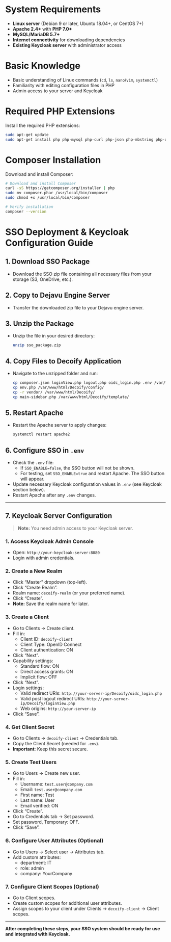 
# System Requirements

- **Linux server** (Debian 9 or later, Ubuntu 18.04+, or CentOS 7+)
- **Apache 2.4+** with **PHP 7.0+**
- **MySQL/MariaDB 5.7+**
- **Internet connectivity** for downloading dependencies
- **Existing Keycloak server** with administrator access

# Basic Knowledge

- Basic understanding of Linux commands (`cd`, `ls`, `nano`/`vim`, `systemctl`)
- Familiarity with editing configuration files in PHP
- Admin access to your server and Keycloak

# Required PHP Extensions

Install the required PHP extensions:

```bash
sudo apt-get update
sudo apt-get install php php-mysql php-curl php-json php-mbstring php-xml php-zip
```

# Composer Installation

Download and install Composer:

```bash
# Download and install Composer
curl -sS https://getcomposer.org/installer | php
sudo mv composer.phar /usr/local/bin/composer
sudo chmod +x /usr/local/bin/composer

# Verify installation
composer --version
```

# SSO Deployment & Keycloak Configuration Guide

## 1. Download SSO Package
- Download the SSO zip file containing all necessary files from your storage (S3, OneDrive, etc.).

## 2. Copy to Dejavu Engine Server
- Transfer the downloaded zip file to your Dejavu engine server.

## 3. Unzip the Package
- Unzip the file in your desired directory:
  ```bash
  unzip sso_package.zip
  ```

## 4. Copy Files to Decoify Application
- Navigate to the unzipped folder and run:
  ```bash
  cp composer.json loginView.php logout.php oidc_login.php .env /var/www/html/Decoify/
  cp env.php /var/www/html/Decoify/config/
  cp -r vendor/ /var/www/html/Decoify/
  cp main-sidebar.php /var/www/html/Decoify/template/
  ```

## 5. Restart Apache
- Restart the Apache server to apply changes:
  ```bash
  systemctl restart apache2
  ```

## 6. Configure SSO in `.env`
- Check the `.env` file:
  - If `SSO_ENABLE=false`, the SSO button will not be shown.
  - For testing, set `SSO_ENABLE=true` and restart Apache. The SSO button will appear.
- Update necessary Keycloak configuration values in `.env` (see Keycloak section below).
- Restart Apache after any `.env` changes.

---

## 7. Keycloak Server Configuration
> **Note:** You need admin access to your Keycloak server.

### 1. Access Keycloak Admin Console
- Open: `http://your-keycloak-server:8080`
- Login with admin credentials.

### 2. Create a New Realm
- Click “Master” dropdown (top-left).
- Click “Create Realm”.
- Realm name: `decoify-realm` (or your preferred name).
- Click “Create”.
- **Note:** Save the realm name for later.

### 3. Create a Client
- Go to Clients → Create client.
- Fill in:
  - Client ID: `decoify-client`
  - Client Type: OpenID Connect
  - Client authentication: ON
- Click “Next”.
- Capability settings:
  - Standard flow: ON
  - Direct access grants: ON
  - Implicit flow: OFF
- Click “Next”.
- Login settings:
  - Valid redirect URIs: `http://your-server-ip/Decoify/oidc_login.php`
  - Valid post logout redirect URIs: `http://your-server-ip/Decoify/loginView.php`
  - Web origins: `http://your-server-ip`
- Click “Save”.

### 4. Get Client Secret
- Go to Clients → `decoify-client` → Credentials tab.
- Copy the Client Secret (needed for `.env`).
- **Important:** Keep this secret secure.

### 5. Create Test Users
- Go to Users → Create new user.
- Fill in:
  - Username: `test.user@company.com`
  - Email: `test.user@company.com`
  - First name: Test
  - Last name: User
  - Email verified: ON
- Click “Create”.
- Go to Credentials tab → Set password.
- Set password, Temporary: OFF.
- Click “Save”.

### 6. Configure User Attributes (Optional)
- Go to Users → Select user → Attributes tab.
- Add custom attributes:
  - department: IT
  - role: admin
  - company: YourCompany

### 7. Configure Client Scopes (Optional)
- Go to Client scopes.
- Create custom scopes for additional user attributes.
- Assign scopes to your client under Clients → `decoify-client` → Client scopes.

---

**After completing these steps, your SSO system should be ready for use and integrated with Keycloak.**
